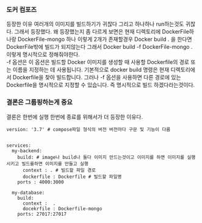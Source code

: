 ### 도커 컴포즈
등장한 이유 여러개의 이미지를 빌드하기가 귀찮다
그리고 하나하나 run하는것도 귀찮다. 그래서 등장했다.
왜 등장했는지 좀 다르게 보면은 현재 디렉토리에 DockerFile하나랑 DockerFile-mongo 하나 이렇게 2개가 존재할경우 Docker build . 을 한다면<br>
DockerFile밖에 빌드가 되지않는다 그래서 Docker build -f DockerFile-mongo . 이렇게 명시적으로 정해줘야한다. <br>
-f 옵션은 이 옵션은 빌드할 Docker 이미지를 생성할 때 사용할 Dockerfile의 경로 또는 이름을 지정하는 데 사용됩니다.
기본적으로 docker build 명령은 현재 디렉토리에서 Dockerfile을 찾아 빌드합니다. 그러나 -f 옵션을 사용하면 다른 경로에 있는 Dockerfile을 명시적으로 지정할 수 있습니다.
즉 명시적으로 빌드 하겠다라는것이다.


### 결론은 그룹핑하는게 중요
결론은 한번에 실행 한번에 종료를 위해서가 더 등장한 이유다.


```
version: '3.7' # compose파일 형식의 버전 버전마다 구문 및 기능이 다름


services:
  my-backend:
    build: # image나 build나 둘다 이미지 만드는것이고 이미지를 하면 이미지를 실행시키고 빌드를하면 이미지를 만들고 실행
      context : . # 빌드할 파일 경로
      dockerfile : Dockerfile # 빌드할 파일명
    ports : 4000:3000

  my-database:
    build:
      context :  .
      docekrfile : Dockerfile-mongo
    ports: 27017:27017
```
